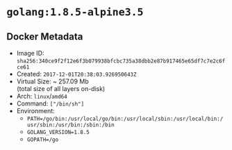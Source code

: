 # `golang:1.8.5-alpine3.5`

## Docker Metadata

- Image ID: `sha256:340ce9f2f12e6f3b079938bfcbc735a38dbb2e87b917465e65df7c7e2c6fce61`
- Created: `2017-12-01T20:38:03.926950643Z`
- Virtual Size: ~ 257.09 Mb  
  (total size of all layers on-disk)
- Arch: `linux`/`amd64`
- Command: `["/bin/sh"]`
- Environment:
  - `PATH=/go/bin:/usr/local/go/bin:/usr/local/sbin:/usr/local/bin:/usr/sbin:/usr/bin:/sbin:/bin`
  - `GOLANG_VERSION=1.8.5`
  - `GOPATH=/go`
